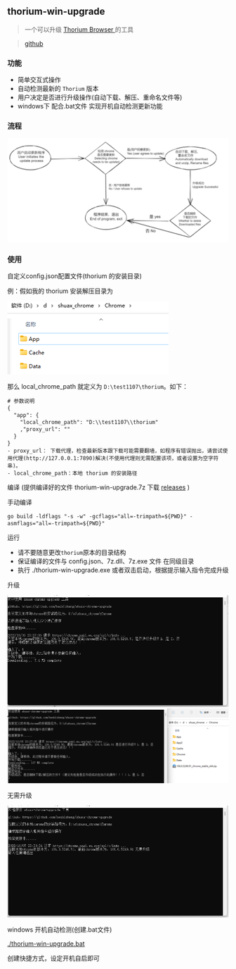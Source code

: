## thorium-win-upgrade

> 一个可以升级 [Thorium Browser ](https://thorium.rocks/)  的工具

> [github](https://github.com/hezhizheng/thorium-win-upgrade)

### 功能
- 简单交互式操作
- 自动检测最新的 `Thorium` 版本
- 用户决定是否进行升级操作(自动下载、解压、重命名文件等)
- windows下 配合.bat文件 实现开机自动检测更新功能

### 流程
![free-pic](./images/1.png)


### 使用
自定义config.json配置文件(thorium 的安装目录)

例：假如我的 thorium 安装解压目录为

![free-pic](./images/2.png)

那么 local_chrome_path 就定义为 `D:\test1107\thorium`。如下：
```
# 参数说明
{
  "app": {
    "local_chrome_path": "D:\\test1107\\thorium"
    ,"proxy_url": ""
  }
}
- proxy_url： 下载代理，检查最新版本跟下载可能需要翻墙，如程序有错误抛出，请尝试使用代理(http://127.0.0.1:7890)解决(不使用代理则无需配置该项，或者设置为空字符串)。
- local_chrome_path：本地 thorium 的安装路径
```

编译 (提供编译好的文件 thorium-win-upgrade.7z
下载 [releases](https://github.com/hezhizheng/thorium-win-upgrade/releases) )

手动编译
```
go build -ldflags "-s -w" -gcflags="all=-trimpath=${PWD}" -asmflags="all=-trimpath=${PWD}"
```

运行
- 请不要随意更改`thorium`原本的目录结构
- 保证编译的文件与 config.json、7z.dll、7z.exe 文件 在同级目录
- 执行 ./thorium-win-upgrade.exe 或者双击启动，根据提示输入指令完成升级

升级

![free-pic](./images/4.png)
![free-pic](./images/6.png)


无需升级

![free-pic](./images/3.png)

windows 开机自动检测(创建.bat文件)

[./thorium-win-upgrade.bat](./thorium-win-upgrade.bat)

创建快捷方式，设定开机自启即可